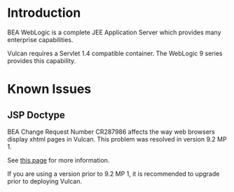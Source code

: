 # Introduction #

BEA WebLogic is a complete JEE Application Server which provides many enterprise capabilities.

Vulcan requires a Servlet 1.4 compatible container.  The WebLogic 9 series provides this capability.

# Known Issues #

## JSP Doctype ##

BEA Change Request Number CR287986 affects the way web browsers display xhtml pages in Vulcan.  This problem was resolved in version 9.2 MP 1.

See [this page](http://edocs.bea.com/wls/docs92/issues/known_resolved.html) for more information.

If you are using a version prior to 9.2 MP 1, it is recommended to upgrade prior to deploying Vulcan.